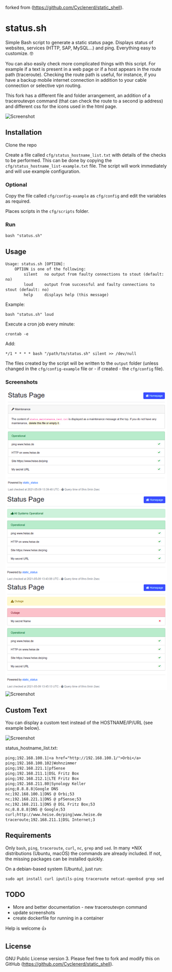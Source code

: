 forked from (<https://github.com/Cyclenerd/static_shell>).

# status.sh

Simple Bash script to generate a static status page. Displays status of websites, services (HTTP, SAP, MySQL...) and ping. Everything easy to customize. 🤓

You can also easily check more complicated things with this script.
For example if a text is present in a web page or if a host appears in the route path (traceroute).
Checking the route path is useful, for instance, if you have a backup mobile internet connection in addition to your cable connection or selective vpn routing.

This fork has a different file and folder arrangement, an addition of a traceroutevpn command (that can check the route to a second ip address) and different css for the icons used in the html page.

![Screenshot](images/Status-Page-Past-Incidents.jpg)

## Installation

Clone the repo

Create a file called `cfg/status_hostname_list.txt` with details of the checks to be performed. This can be done by copying the `cfg/status_hostname_list-example.txt` file. The script will work immediately and will use example configuration.

### Optional

Copy the file called `cfg/config-example` as `cfg/config` and edit the variables as required.

Places scripts in the `cfg/scripts` folder.

### Run

```shell
bash "status.sh"
```

## Usage

```text
Usage: status.sh [OPTION]:
	OPTION is one of the following:
		silent	 no output from faulty connections to stout (default: no)
		loud	 output from successful and faulty connections to stout (default: no)
		help	 displays help (this message)
```

Example:

```shell
bash "status.sh" loud
```

Execute a cron job every minute:

```shell
crontab -e
```

Add:

```
*/1 * * * * bash "/path/to/status.sh" silent >> /dev/null
```

The files created by the script will be written to the `output` folder (unless changed in the `cfg/config-example` file or - if created - the `cfg/config` file).

### Screenshots

![Screenshot](images/Status-Page-Maintenance.png)
![Screenshot](images/Status-Page-OK.png)
![Screenshot](images/Status-Page-Outage.png)
![Screenshot](images/Status-Page-Past-Incidents.jpg)

## Custom Text

You can display a custom text instead of the HOSTNAME/IP/URL (see example below).

![Screenshot](images/Status-Page-Custom-Text.png?v2)

status_hostname_list.txt:

```csv
ping;192.168.100.1|<a href="http://192.168.100.1/">Orbi</a>
ping;192.168.100.102|Wohnzimmer
ping;192.168.221.1|pfSense
ping;192.168.211.1|DSL Fritz Box
ping;192.168.212.1|LTE Fritz Box
ping;192.168.211.80|Synology Keller
ping;8.8.8.8|Google DNS
nc;192.168.100.1|DNS @ Orbi;53
nc;192.168.221.1|DNS @ pfSense;53
nc;192.168.211.1|DNS @ DSL Fritz Box;53
nc;8.8.8.8|DNS @ Google;53
curl;http://www.heise.de/ping|www.heise.de
traceroute;192.168.211.1|DSL Internet;3
```

## Requirements

Only `bash`, `ping`, `traceroute`, `curl`, `nc`, `grep` and `sed`.
In many *NIX distributions (Ubuntu, macOS) the commands are already included.
If not, the missing packages can be installed quickly.

On a debian-based system (Ubuntu), just run:

```shell
sudo apt install curl iputils-ping traceroute netcat-openbsd grep sed
```

## TODO

* More and better documentation - new traceroutevpn command 
* update screenshots
* create dockerfile for running in a container

Help is welcome 👍


## License

GNU Public License version 3.
Please feel free to fork and modify this on GitHub (<https://github.com/Cyclenerd/static_shell>).
